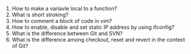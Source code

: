 1. How to make a variavle local to a function? 
2. What is short stroking? 
3. How to comment a block of code in vim?
4. How to enable, disable and set static IP address by using ifconfig? 
5. What is the difference between Git and SVN?
6. What is the difference among checkout, reset and revert in the context of Git?
